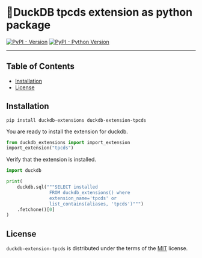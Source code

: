 # 🦆DuckDB tpcds extension as python package

[![PyPI - Version](https://img.shields.io/pypi/v/duckdb-extension-tpcds.svg)](https://pypi.org/project/duckdb-extension-tpcds)
[![PyPI - Python Version](https://img.shields.io/pypi/pyversions/duckdb-extension-tpcds.svg)](https://pypi.org/project/duckdb-extension-tpcds)

-----

## Table of Contents

- [Installation](#installation)
- [License](#license)


## Installation
```console
pip install duckdb-extensions duckdb-extension-tpcds
```
You are ready to install the extension for duckdb.
```python
from duckdb_extensions import import_extension
import_extension("tpcds")
```

Verify that the extension is installed.
```python
import duckdb

print(
    duckdb.sql("""SELECT installed
                FROM duckdb_extensions() where 
                extension_name='tpcds' or 
                list_contains(aliases, 'tpcds')""")
    .fetchone()[0]
)
```

## License

`duckdb-extension-tpcds` is distributed under the terms of the [MIT](https://spdx.org/licenses/MIT.html) license.
